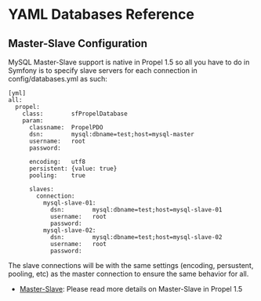 YAML Databases Reference
========================

Master-Slave Configuration
--------------------------

MySQL Master-Slave support is native in Propel 1.5 so all you have to do in
Symfony is to specify slave servers for each connection in config/databases.yml as such:

    [yml]
    all:
      propel:
        class:        sfPropelDatabase
        param:
          classname:  PropelPDO
          dsn:        mysql:dbname=test;host=mysql-master
          username:   root
          password:

          encoding:   utf8
          persistent: {value: true}
          pooling:    true

          slaves:
            connection:
              mysql-slave-01:
                dsn:        mysql:dbname=test;host=mysql-slave-01
                username:   root
                password:
              mysql-slave-02:
                dsn:        mysql:dbname=test;host=mysql-slave-02
                username:   root
                password:

The slave connections will be with the same settings (encoding, persustent, pooling, etc) as
the master connection to ensure the same behavior for all.

- [Master-Slave](http://www.propelorm.org/wiki/Documentation/1.5/Master-Slave): Please read more details on Master-Slave in Propel 1.5
